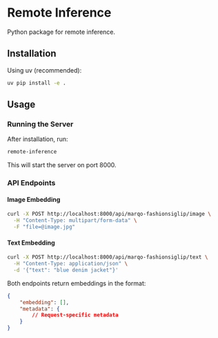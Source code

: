 # Remote Inference

Python package for remote inference.

## Installation

Using uv (recommended):
```bash
uv pip install -e .
```

## Usage

### Running the Server

After installation, run:
```bash
remote-inference
```

This will start the server on port 8000.

### API Endpoints

#### Image Embedding
```bash
curl -X POST http://localhost:8000/api/marqo-fashionsiglip/image \
  -H "Content-Type: multipart/form-data" \
  -F "file=@image.jpg"
```

#### Text Embedding
```bash
curl -X POST http://localhost:8000/api/marqo-fashionsiglip/text \
  -H "Content-Type: application/json" \
  -d '{"text": "blue denim jacket"}'
```

Both endpoints return embeddings in the format:
```json
{
    "embedding": [],
    "metadata": {
        // Request-specific metadata
    }
}
```